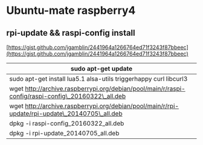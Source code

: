 # Ubuntu-mate raspberry4

## rpi-update && raspi-config install

[https://gist.github.com/jgamblin/2441964a1266764ed71f3243f87bbeec](https://gist.github.com/jgamblin/2441964a1266764ed71f3243f87bbeec)

| sudo apt-get update                                                                                 |
| --------------------------------------------------------------------------------------------------- |
| sudo apt-get install lua5.1 alsa-utils triggerhappy curl libcurl3                                   |
| wget http://archive.raspberrypi.org/debian/pool/main/r/raspi-config/raspi-config\_20160322\_all.deb |
| wget http://archive.raspberrypi.org/debian/pool/main/r/rpi-update/rpi-update\_20140705\_all.deb     |
| dpkg -i raspi-config\_20160322\_all.deb                                                             |
| dpkg -i rpi-update\_20140705\_all.deb                                                               |
